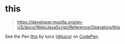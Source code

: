 # this

> https://developer.mozilla.org/en-US/docs/Web/JavaScript/Reference/Operators/this

<p data-height="300" data-theme-id="0" data-slug-hash="VaqdLE" data-default-tab="js,result" data-user="luics" data-embed-version="2" class="codepen">See the Pen <a href="http://codepen.io/luics/pen/VaqdLE/">this</a> by luics (<a href="http://codepen.io/luics">@luics</a>) on <a href="http://codepen.io">CodePen</a>.</p>
<script async src="//assets.codepen.io/assets/embed/ei.js"></script>